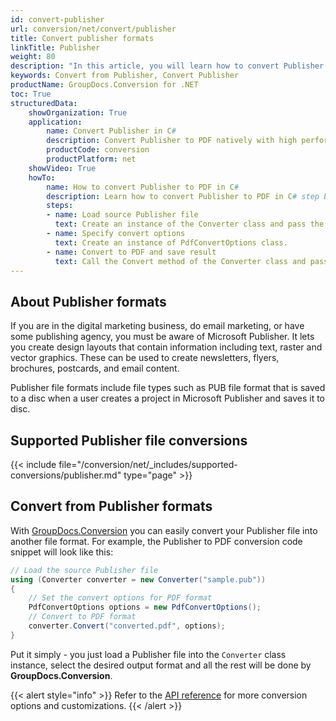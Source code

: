 ```yaml
---
id: convert-publisher
url: conversion/net/convert/publisher
title: Convert publisher formats
linkTitle: Publisher
weight: 80
description: "In this article, you will learn how to convert Publisher formats to other formats with GroupDocs.Conversion for .NET."
keywords: Convert from Publisher, Convert Publisher
productName: GroupDocs.Conversion for .NET
toc: True
structuredData:
    showOrganization: True
    application:    
        name: Convert Publisher in C#    
        description: Convert Publisher to PDF natively with high performance using C# language and GroupDocs.Conversion for .NET APIs
        productCode: conversion
        productPlatform: net 
    showVideo: True
    howTo:
        name: How to convert Publisher to PDF in C# 
        description: Learn how to convert Publisher to PDF in C# step by step
        steps:
        - name: Load source Publisher file 
          text: Create an instance of the Converter class and pass the source Publisher file path as a constructor parameter. You may specify absolute or relative file paths as per your requirements. 
        - name: Specify convert options 
          text: Create an instance of PdfConvertOptions class.
        - name: Convert to PDF and save result 
          text: Call the Convert method of the Converter class and pass the filename for the converted PDF file and the PdfConvertOptions object from the previous step as parameters.
---
```


## About Publisher formats

If you are in the digital marketing business, do email marketing, or have some publishing agency, you must be aware of Microsoft Publisher. It lets you create design layouts that contain information including text, raster and vector graphics. These can be used to create newsletters, flyers, brochures, postcards, and email content.

Publisher file formats include file types such as PUB file format that is saved to a disc when a user creates a project in Microsoft Publisher and saves it to disc.

## Supported Publisher file conversions

{{< include file="/conversion/net/_includes/supported-conversions/publisher.md" type="page" >}}

## Convert from Publisher formats

With [GroupDocs.Conversion](https://products.groupdocs.com/conversion/net) you can easily convert your Publisher file into another file format. For example, the Publisher to PDF conversion code snippet will look like this:

```csharp
// Load the source Publisher file
using (Converter converter = new Converter("sample.pub"))
{
    // Set the convert options for PDF format
    PdfConvertOptions options = new PdfConvertOptions();
    // Convert to PDF format
    converter.Convert("converted.pdf", options);
}
```

Put it simply - you just load a Publisher file into the `Converter` class instance, select the desired output format and all the rest will be done by **GroupDocs.Conversion**.  

{{< alert style="info" >}}
Refer to the [API reference](https://reference.groupdocs.com/conversion/net/groupdocs.conversion.options.convert) for more conversion options and customizations.
{{< /alert >}}
